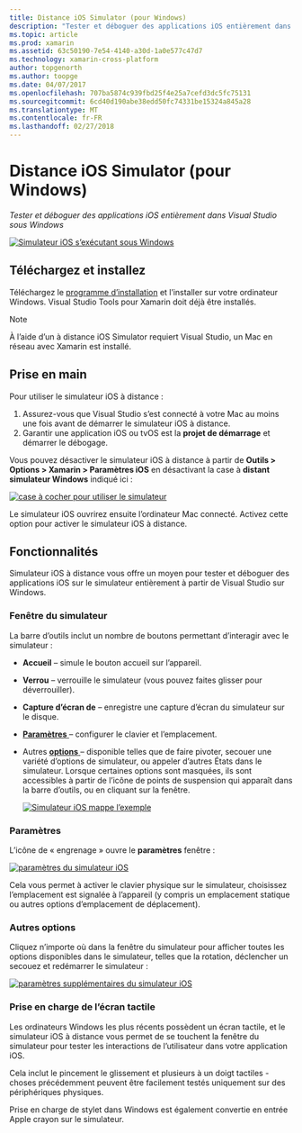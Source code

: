 ```yaml
---
title: Distance iOS Simulator (pour Windows)
description: "Tester et déboguer des applications iOS entièrement dans Visual Studio sous Windows"
ms.topic: article
ms.prod: xamarin
ms.assetid: 63c50190-7e54-4140-a30d-1a0e577c47d7
ms.technology: xamarin-cross-platform
author: topgenorth
ms.author: toopge
ms.date: 04/07/2017
ms.openlocfilehash: 707ba5874c939fbd25f4e25a7cefd3dc5fc75131
ms.sourcegitcommit: 6cd40d190abe38edd50fc74331be15324a845a28
ms.translationtype: MT
ms.contentlocale: fr-FR
ms.lasthandoff: 02/27/2018
---
```

# <a name="remoted-ios-simulator-for-windows"></a>Distance iOS Simulator (pour Windows)

_Tester et déboguer des applications iOS entièrement dans Visual Studio sous Windows_

[ ![](ios-simulator-images/hero-sml.png "Simulateur iOS s’exécutant sous Windows")](ios-simulator-images/hero.png)

## <a name="download-and-install"></a>Téléchargez et installez

Téléchargez le [programme d’installation](https://dl.xamarin.com/xamarin-simulator/Xamarin.Simulator.Installer.msi) et l’installer sur votre ordinateur Windows. Visual Studio Tools pour Xamarin doit déjà être installés.

> [!NOTE]
> À l’aide d’un à distance iOS Simulator requiert Visual Studio, un Mac en réseau avec Xamarin est installé.

## <a name="getting-started"></a>Prise en main

Pour utiliser le simulateur iOS à distance :

1. Assurez-vous que Visual Studio s’est connecté à votre Mac au moins une fois avant de démarrer le simulateur iOS à distance.
2. Garantir une application iOS ou tvOS est la **projet de démarrage** et démarrer le débogage.

Vous pouvez désactiver le simulateur iOS à distance à partir de **Outils > Options > Xamarin > Paramètres iOS** en désactivant la case à **distant simulateur Windows** indiqué ici :

[ ![](ios-simulator-images/options-sml.png "case à cocher pour utiliser le simulateur")](ios-simulator-images/options.png)

Le simulateur iOS ouvrirez ensuite l’ordinateur Mac connecté. Activez cette option pour activer le simulateur iOS à distance.

## <a name="features"></a>Fonctionnalités

Simulateur iOS à distance vous offre un moyen pour tester et déboguer des applications iOS sur le simulateur entièrement à partir de Visual Studio sur Windows.

### <a name="simulator-window"></a>Fenêtre du simulateur

La barre d’outils inclut un nombre de boutons permettant d’interagir avec le simulateur :

- **Accueil** – simule le bouton accueil sur l’appareil.
- **Verrou** – verrouille le simulateur (vous pouvez faites glisser pour déverrouiller).
- **Capture d’écran de** – enregistre une capture d’écran du simulateur sur le disque.
- [**Paramètres** ](#settings) – configurer le clavier et l’emplacement.
 - Autres [ **options** ](#options) – disponible telles que de faire pivoter, secouer une variété d’options de simulateur, ou appeler d’autres États dans le simulateur. Lorsque certaines options sont masquées, ils sont accessibles à partir de l’icône de points de suspension qui apparaît dans la barre d’outils, ou en cliquant sur la fenêtre.

    [ ![](ios-simulator-images/maps-app-sml.png "Simulateur iOS mappe l’exemple")](ios-simulator-images/maps-app.png)


### <a name="settings"></a>Paramètres

L’icône de « engrenage » ouvre le **paramètres** fenêtre :

[ ![](ios-simulator-images/settings-sml.png "paramètres du simulateur iOS")](ios-simulator-images/settings.png)

Cela vous permet à activer le clavier physique sur le simulateur, choisissez l’emplacement est signalée à l’appareil (y compris un emplacement statique ou autres options d’emplacement de déplacement).



### <a name="other-options"></a>Autres options

Cliquez n’importe où dans la fenêtre du simulateur pour afficher toutes les options disponibles dans le simulateur, telles que la rotation, déclencher un secouez et redémarrer le simulateur :

[ ![](ios-simulator-images/more-sml.png "paramètres supplémentaires du simulateur iOS")](ios-simulator-images/more.png)

### <a name="touchscreen-support"></a>Prise en charge de l’écran tactile

Les ordinateurs Windows les plus récents possèdent un écran tactile, et le simulateur iOS à distance vous permet de se touchent la fenêtre du simulateur pour tester les interactions de l’utilisateur dans votre application iOS.

Cela inclut le pincement le glissement et plusieurs à un doigt tactiles - choses précédemment peuvent être facilement testés uniquement sur des périphériques physiques.

Prise en charge de stylet dans Windows est également convertie en entrée Apple crayon sur le simulateur.

<!--
<a name="knownissues" />

# Known Issues

 - Apple Watch devices may show in the Visual Studio device list, but are not yet supported.
 - Launching in **Release** mode may also start Apple’s simulator on the networked Mac.
 - Closing the remote iOS Simulator on Windows will not immediately stop debugging in Visual Studio. Stop debugging manually from the menu or the red button.
 - Opening too many different simulators simultaneously will produce unexpected results.
 - Exception of type `Foundation.NSErrorException` may be thrown while launching Simulators. Workaround is to kill csproxy (server process) on the Mac host and re-deploy to the simulator.
 - Performance may be slower when using Xcode 8
-->
